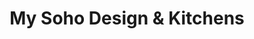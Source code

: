 ---
title: "My Soho Design & Kitchens"
url: /red-bank/my-soho-design-and-kitchens/
shop: interior decoration
---